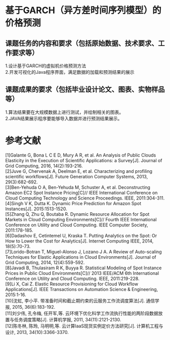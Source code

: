 # 基于GARCH（异方差时间序列模型）的价格预测

## 课题任务的内容和要求（包括原始数据、技术要求、工作要求等）
1.设计基于GARCH的虚拟机价格预测方法<br />
2.开发可视化的Java程序界面，满足数据的加载和预测结果的展示<br />

## 课题成果的要求（包括毕业设计论文、图表、实物样品等）
1.算法结果要在大规模数据上进行测试，并绘制相关的图表。<br />
2.JAVA结果展示程序要能够导入数据并进行预测结果展示。<br />

# 参考文献
[1]Galante G, Bona L C E D, Mury A R, et al. An Analysis of Public Clouds Elasticity in the Execution of Scientific Applications: a Survey[J]. Journal of Grid Computing, 2016, 14(2):193-216.<br />
[2]Juve G, Chervenak A, Deelman E, et al. Characterizing and profiling scientific workflows[J]. Future Generation Computer Systems, 2013, 29(3):682-692.<br />
[3]Ben-Yehuda O A, Ben-Yehuda M, Schuster A, et al. Deconstructing Amazon EC2 Spot Instance Pricing[C]// IEEE International Conference on Cloud Computing Technology and Science Proceedings. IEEE, 2011:304-311.<br />
[4]Singh V K, Dutta K. Dynamic Price Prediction for Amazon Spot Instances[J]. 2015:1513-1520.<br />
[5]Zhang Q, Zhu Q, Boutaba R. Dynamic Resource Allocation for Spot Markets in Cloud Computing Environments[C]// Fourth IEEE International Conference on Utility and Cloud Computing. IEEE Computer Society, 2011:178-185.<br />
[6]Dadashov E, Cetintemel U, Kraska T. Putting Analytics on the Spot: Or How to Lower the Cost for Analytics[J]. Internet Computing IEEE, 2014, 18(5):70-73.<br />
[7]Lorido-Botran T, Miguel-Alonso J, Lozano J A. A Review of Auto-scaling Techniques for Elastic Applications in Cloud Environments[J]. Journal of Grid Computing, 2014, 12(4):559-592.<br />
[8]Javadi B, Thulasiram R K, Buyya R. Statistical Modeling of Spot Instance Prices in Public Cloud Environments[C]// 2013 IEEE/ACM 6th International Conference on Utility and Cloud Computing. IEEE, 2011:219-228.<br />
[9]Li X, Cai Z. Elastic Resource Provisioning for Cloud Workflow Applications[J]. IEEE Transactions on Automation Science & Engineering, 2015:1-16.<br />
[10]沈虹, 李小平. 带准备时间和截止期约束的云服务工作流调度算法[J]. 通信学报, 2015, 36(6):183-192.<br />
[11]刘少伟, 孔令梅, 任开军,等. 云环境下优化科学工作流执行性能的两阶段数据放置与任务调度策略[J]. 计算机学报, 2011, 34(11):2121-2130.<br />
[12]陈冬林, 陈玲, 马明明,等. 云计算IaaS现货实例定价方法研究[J]. 计算机工程与设计, 2013, 34(10):3366-3370.